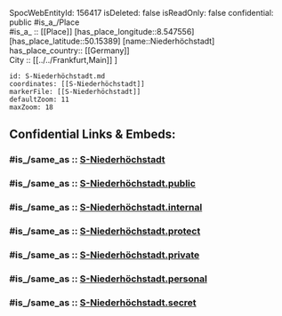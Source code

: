 ﻿---
location:
- 50.15389
- 8.547556
mapmarker: train
mapzoom:
- 8
- 18
tags:
- geo/station/train
type: Station
---

SpocWebEntityId: 156417
isDeleted: false
isReadOnly: false
confidential: public
#is_a_/Place  
#is_a_ :: [[Place]] 
[has_place_longitude::8.547556] 
[has_place_latitude::50.15389] 
[name::Niederhöchstadt] 
has_place_country:: [[Germany]]  
City :: [[../../Frankfurt,Main]] ] 


```leaflet
id: S-Niederhöchstadt.md
coordinates: [[S-Niederhöchstadt]] 
markerFile: [[S-Niederhöchstadt]] 
defaultZoom: 11 
maxZoom: 18
```


## Confidential Links & Embeds: 

### #is_/same_as :: [S-Niederhöchstadt](S-Niederhöchstadt.md) 

### #is_/same_as :: [S-Niederhöchstadt.public](/_public/Earth/Continent/Europe/Europe~Central/Germany/Germany~West/Hessen/counties~Hessen/Frankfurt~Main/Stations-FFM~S/S-Niederhöchstadt.public.md) 

### #is_/same_as :: [S-Niederhöchstadt.internal](/_internal/Earth/Continent/Europe/Europe~Central/Germany/Germany~West/Hessen/counties~Hessen/Frankfurt~Main/Stations-FFM~S/S-Niederhöchstadt.internal.md) 

### #is_/same_as :: [S-Niederhöchstadt.protect](/_protect/Earth/Continent/Europe/Europe~Central/Germany/Germany~West/Hessen/counties~Hessen/Frankfurt~Main/Stations-FFM~S/S-Niederhöchstadt.protect.md) 

### #is_/same_as :: [S-Niederhöchstadt.private](/_private/Earth/Continent/Europe/Europe~Central/Germany/Germany~West/Hessen/counties~Hessen/Frankfurt~Main/Stations-FFM~S/S-Niederhöchstadt.private.md) 

### #is_/same_as :: [S-Niederhöchstadt.personal](/_personal/Earth/Continent/Europe/Europe~Central/Germany/Germany~West/Hessen/counties~Hessen/Frankfurt~Main/Stations-FFM~S/S-Niederhöchstadt.personal.md) 

### #is_/same_as :: [S-Niederhöchstadt.secret](/_secret/Earth/Continent/Europe/Europe~Central/Germany/Germany~West/Hessen/counties~Hessen/Frankfurt~Main/Stations-FFM~S/S-Niederhöchstadt.secret.md)

